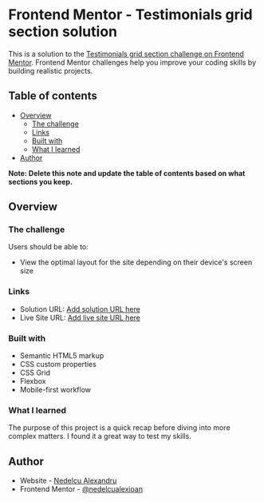 # Frontend Mentor - Testimonials grid section solution

This is a solution to the [Testimonials grid section challenge on Frontend Mentor](https://www.frontendmentor.io/challenges/testimonials-grid-section-Nnw6J7Un7). Frontend Mentor challenges help you improve your coding skills by building realistic projects. 

## Table of contents

- [Overview](#overview)
  - [The challenge](#the-challenge)
  - [Links](#links)
  - [Built with](#built-with)
  - [What I learned](#what-i-learned)
- [Author](#author)

**Note: Delete this note and update the table of contents based on what sections you keep.**

## Overview

### The challenge

Users should be able to:

- View the optimal layout for the site depending on their device's screen size

### Links

- Solution URL: [Add solution URL here](https://your-solution-url.com)
- Live Site URL: [Add live site URL here](https://nedelcualexioan.github.io/testimonials-grid/)

### Built with

- Semantic HTML5 markup
- CSS custom properties
- CSS Grid
- Flexbox
- Mobile-first workflow

### What I learned

The purpose of this project is a quick recap before diving into more complex matters. I found it a great way to test my skills.

## Author

- Website - [Nedelcu Alexandru](https://nedelcualexioan.github.io/portfolio-website/)
- Frontend Mentor - [@nedelcualexioan](https://www.frontendmentor.io/profile/nedelcualexioan)

